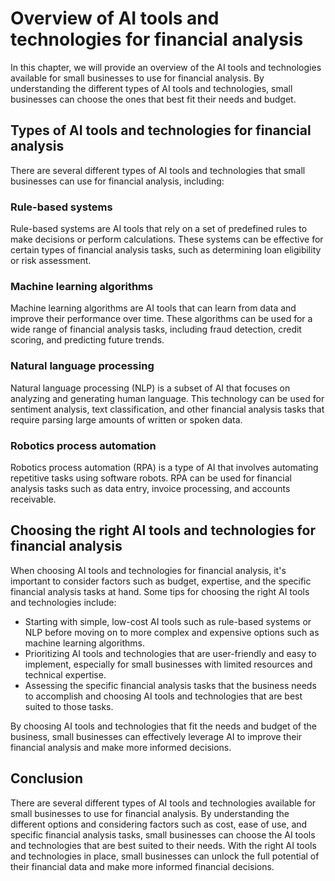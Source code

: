 # Overview of AI tools and technologies for financial analysis

In this chapter, we will provide an overview of the AI tools and technologies available for small businesses to use for financial analysis. By understanding the different types of AI tools and technologies, small businesses can choose the ones that best fit their needs and budget.

Types of AI tools and technologies for financial analysis
---------------------------------------------------------

There are several different types of AI tools and technologies that small businesses can use for financial analysis, including:

### Rule-based systems

Rule-based systems are AI tools that rely on a set of predefined rules to make decisions or perform calculations. These systems can be effective for certain types of financial analysis tasks, such as determining loan eligibility or risk assessment.

### Machine learning algorithms

Machine learning algorithms are AI tools that can learn from data and improve their performance over time. These algorithms can be used for a wide range of financial analysis tasks, including fraud detection, credit scoring, and predicting future trends.

### Natural language processing

Natural language processing (NLP) is a subset of AI that focuses on analyzing and generating human language. This technology can be used for sentiment analysis, text classification, and other financial analysis tasks that require parsing large amounts of written or spoken data.

### Robotics process automation

Robotics process automation (RPA) is a type of AI that involves automating repetitive tasks using software robots. RPA can be used for financial analysis tasks such as data entry, invoice processing, and accounts receivable.

Choosing the right AI tools and technologies for financial analysis
-------------------------------------------------------------------

When choosing AI tools and technologies for financial analysis, it's important to consider factors such as budget, expertise, and the specific financial analysis tasks at hand. Some tips for choosing the right AI tools and technologies include:

* Starting with simple, low-cost AI tools such as rule-based systems or NLP before moving on to more complex and expensive options such as machine learning algorithms.
* Prioritizing AI tools and technologies that are user-friendly and easy to implement, especially for small businesses with limited resources and technical expertise.
* Assessing the specific financial analysis tasks that the business needs to accomplish and choosing AI tools and technologies that are best suited to those tasks.

By choosing AI tools and technologies that fit the needs and budget of the business, small businesses can effectively leverage AI to improve their financial analysis and make more informed decisions.

Conclusion
----------

There are several different types of AI tools and technologies available for small businesses to use for financial analysis. By understanding the different options and considering factors such as cost, ease of use, and specific financial analysis tasks, small businesses can choose the AI tools and technologies that are best suited to their needs. With the right AI tools and technologies in place, small businesses can unlock the full potential of their financial data and make more informed financial decisions.
